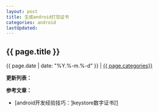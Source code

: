 ```yaml
---
layout: post
title: 生成android打包证书
categories: android
lastUpdated:
---
```


## {{ page.title }}

{{ page.date | date: "%Y.%-m.%-d" }} | <a href="/archive#{{ page.categories }}">{{ page.categories}}</a>



**更新列表：**



**参考文章：**

* [android开发经验技巧：[1]keystore数字证书][1]

[1]: https://jingyan.baidu.com/article/6f2f55a1971f9fb5b83e6c6d.html